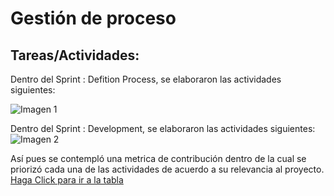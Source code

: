 # Gestión de proceso


## Tareas/Actividades:

Dentro del Sprint : Defition Process, se elaboraron las actividades siguientes:

![Imagen 1](https://i.imgur.com/7F3KuYJ.png)

Dentro del Sprint : Development, se elaboraron las actividades siguientes:
![Imagen 2](https://i.imgur.com/JIeCIjh.png)

Así pues se contempló una metrica de contribución dentro de la cual se priorizó cada una de las actividades de acuerdo a su relevancia al proyecto. [Haga Click para ir a la tabla](https://github.com/Pgamboan/Proyecto-FIS/blob/Diego-Alamilla/%23%20METRICAS%20DE%20CONTRIBUCI%C3%93N%20INDIVIDUAL.md)
